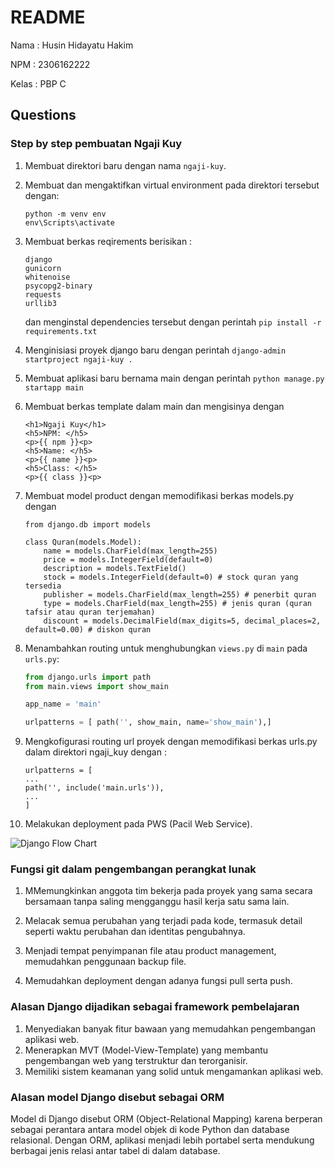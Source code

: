# README
Nama : Husin Hidayatu Hakim

NPM : 2306162222

Kelas : PBP C



## Questions
### Step by step pembuatan Ngaji Kuy

1. Membuat direktori baru dengan nama `ngaji-kuy`.

2. Membuat dan mengaktifkan virtual environment pada direktori tersebut dengan:
    ```
    python -m venv env
    env\Scripts\activate
    ```

3. Membuat berkas reqirements berisikan :
    ```
    django
    gunicorn
    whitenoise
    psycopg2-binary
    requests
    urllib3
    ```
    dan menginstal dependencies tersebut dengan perintah `pip install -r requirements.txt`
4. Menginisiasi proyek django baru dengan perintah
`django-admin startproject ngaji-kuy .`

5. Membuat aplikasi baru bernama main dengan perintah
`python manage.py startapp main`

6. Membuat berkas template dalam main dan mengisinya dengan 
    ```
    <h1>Ngaji Kuy</h1>
    <h5>NPM: </h5>
    <p>{{ npm }}<p>
    <h5>Name: </h5>
    <p>{{ name }}<p>
    <h5>Class: </h5>
    <p>{{ class }}<p>
    ```
7. Membuat model product dengan memodifikasi berkas models.py dengan 
    ```
    from django.db import models

    class Quran(models.Model):
        name = models.CharField(max_length=255)
        price = models.IntegerField(default=0)
        description = models.TextField()
        stock = models.IntegerField(default=0) # stock quran yang tersedia
        publisher = models.CharField(max_length=255) # penerbit quran
        type = models.CharField(max_length=255) # jenis quran (quran tafsir atau quran terjemahan)
        discount = models.DecimalField(max_digits=5, decimal_places=2, default=0.00) # diskon quran
    ```
8. Menambahkan routing untuk menghubungkan `views.py` di `main` pada `urls.py`:
    ```python
    from django.urls import path
    from main.views import show_main

    app_name = 'main'

    urlpatterns = [ path('', show_main, name='show_main'),]
    ```
9. Mengkofigurasi routing url proyek dengan memodifikasi berkas urls.py dalam direktori ngaji_kuy dengan :
    ```
    urlpatterns = [
    ...
    path('', include('main.urls')),
    ...
    ]
    ```
10. Melakukan deployment pada PWS (Pacil Web Service).




![Django Flow Chart](Django_Chart.jpg)


### Fungsi git dalam pengembangan perangkat lunak
1. MMemungkinkan anggota tim bekerja pada proyek yang sama secara bersamaan tanpa saling mengganggu hasil kerja satu sama lain.

2. Melacak semua perubahan yang terjadi pada kode, termasuk detail seperti waktu perubahan dan identitas pengubahnya.

3. Menjadi tempat penyimpanan file atau product management, memudahkan penggunaan backup file.

4. Memudahkan deployment dengan adanya fungsi pull serta push.


### Alasan Django dijadikan sebagai framework pembelajaran
1. Menyediakan banyak fitur bawaan yang memudahkan pengembangan aplikasi web.
2. Menerapkan MVT (Model-View-Template) yang membantu pengembangan web yang terstruktur dan terorganisir.
3. Memiliki sistem keamanan yang solid untuk mengamankan aplikasi web. 

### Alasan model Django disebut sebagai ORM
Model di Django disebut ORM (Object-Relational Mapping) karena berperan sebagai perantara antara model objek di kode Python dan database relasional. Dengan ORM, aplikasi menjadi lebih portabel serta mendukung berbagai jenis relasi antar tabel di dalam database.
